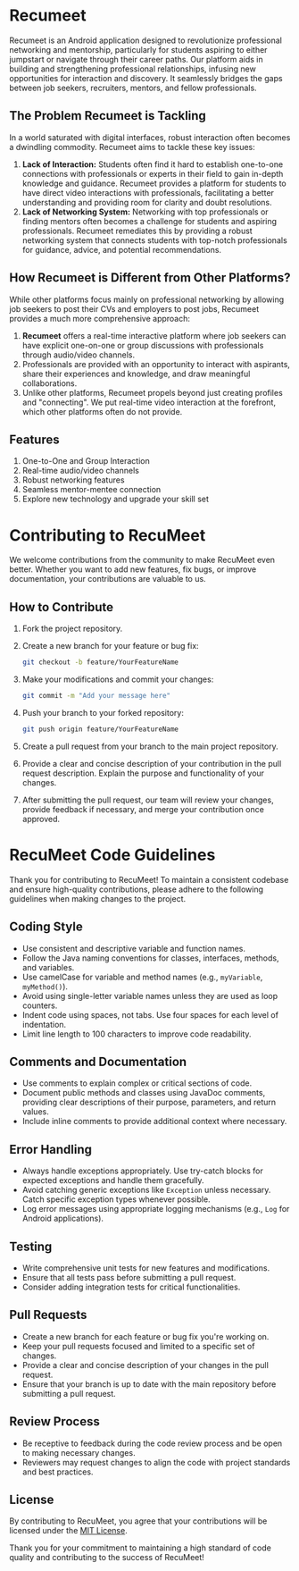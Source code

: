 # Recumeet
Recumeet is an Android application designed to revolutionize professional networking and mentorship, particularly for students aspiring to either jumpstart or navigate through their career paths. Our platform aids in building and strengthening professional relationships, infusing new opportunities for interaction and discovery. It seamlessly bridges the gaps between job seekers, recruiters, mentors, and fellow professionals.
## The Problem Recumeet is Tackling
In a world saturated with digital interfaces, robust interaction often becomes a dwindling commodity. Recumeet aims to tackle these key issues:
1. **Lack of Interaction:** Students often find it hard to establish one-to-one connections with professionals or experts in their field to gain in-depth knowledge and guidance. Recumeet provides a platform for students to have direct video interactions with professionals, facilitating a better understanding and providing room for clarity and doubt resolutions.
2. **Lack of Networking System:** Networking with top professionals or finding mentors often becomes a challenge for students and aspiring professionals. Recumeet remediates this by providing a robust networking system that connects students with top-notch professionals for guidance, advice, and potential recommendations.
## How Recumeet is Different from Other Platforms?
While other platforms focus mainly on professional networking by allowing job seekers to post their CVs and employers to post jobs, Recumeet provides a much more comprehensive approach:
1. **Recumeet** offers a real-time interactive platform where job seekers can have explicit one-on-one or group discussions with professionals through audio/video channels.
2. Professionals are provided with an opportunity to interact with aspirants, share their experiences and knowledge, and draw meaningful collaborations.
3. Unlike other platforms, Recumeet propels beyond just creating profiles and "connecting". We put real-time video interaction at the forefront, which other platforms often do not provide.
## Features
1. One-to-One and Group Interaction
2. Real-time audio/video channels
3. Robust networking features
4. Seamless mentor-mentee connection
5. Explore new technology and upgrade your skill set

# Contributing to RecuMeet

We welcome contributions from the community to make RecuMeet even better. Whether you want to add new features, fix bugs, or improve documentation, your contributions are valuable to us.
## How to Contribute

1. Fork the project repository.

2. Create a new branch for your feature or bug fix:

   ```bash
   git checkout -b feature/YourFeatureName
3. Make your modifications and commit your changes:
   ```bash
   git commit -m "Add your message here"
4. Push your branch to your forked repository:
   ```bash
   git push origin feature/YourFeatureName
5. Create a pull request from your branch to the main project repository.
6. Provide a clear and concise description of your contribution in the pull request description. Explain the purpose and functionality of your changes.
7. After submitting the pull request, our team will review your changes, provide feedback if necessary, and merge your contribution once approved.  
# RecuMeet Code Guidelines

Thank you for contributing to RecuMeet! To maintain a consistent codebase and ensure high-quality contributions, please adhere to the following guidelines when making changes to the project.

## Coding Style

- Use consistent and descriptive variable and function names.
- Follow the Java naming conventions for classes, interfaces, methods, and variables.
- Use camelCase for variable and method names (e.g., `myVariable`, `myMethod()`).
- Avoid using single-letter variable names unless they are used as loop counters.
- Indent code using spaces, not tabs. Use four spaces for each level of indentation.
- Limit line length to 100 characters to improve code readability.

## Comments and Documentation

- Use comments to explain complex or critical sections of code.
- Document public methods and classes using JavaDoc comments, providing clear descriptions of their purpose, parameters, and return values.
- Include inline comments to provide additional context where necessary.

## Error Handling

- Always handle exceptions appropriately. Use try-catch blocks for expected exceptions and handle them gracefully.
- Avoid catching generic exceptions like `Exception` unless necessary. Catch specific exception types whenever possible.
- Log error messages using appropriate logging mechanisms (e.g., `Log` for Android applications).

## Testing

- Write comprehensive unit tests for new features and modifications.
- Ensure that all tests pass before submitting a pull request.
- Consider adding integration tests for critical functionalities.

## Pull Requests

- Create a new branch for each feature or bug fix you're working on.
- Keep your pull requests focused and limited to a specific set of changes.
- Provide a clear and concise description of your changes in the pull request.
- Ensure that your branch is up to date with the main repository before submitting a pull request.

## Review Process

- Be receptive to feedback during the code review process and be open to making necessary changes.
- Reviewers may request changes to align the code with project standards and best practices.

## License

By contributing to RecuMeet, you agree that your contributions will be licensed under the [MIT License](https://opensource.org/licenses/MIT).

Thank you for your commitment to maintaining a high standard of code quality and contributing to the success of RecuMeet!
